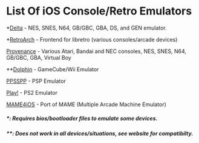 # List Of iOS Console/Retro Emulators

*[Delta](https://github.com/rileytestut/Delta/releases) - NES, SNES, N64, GB/GBC, GBA, DS, and GEN emulator.

*[RetroArch](https://buildbot.libretro.com/nightly/apple/ios-arm64/RetroArch.ipa) - Frontend for libretro (various consoles/arcade devices)

[Provenance](https://github.com/Provenance-Emu/Provenance/releases)  - Various Atari, Bandai and NEC consoles, NES, SNES, N64, GB/GBC, GBA, Virtual Boy
  
\*\*[Dolphin](https://dolphinios.oatmealdome.me/) - GameCube/Wii Emulator

[PPSSPP](https://p.xx.wtf/) - PSP Emulator

[Play!](https://purei.org/downloads.php) - PS2 Emulator

[MAME4iOS](https://github.com/yoshisuga/MAME4iOS/releases) - Port of MAME (Multiple Arcade Machine Emulator)

##### *: Requires bios/bootloader files to emulate some devices. 
##### \*\*: Does not work in all devices/situations, see website for compatibilty.